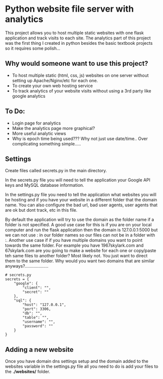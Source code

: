 # Python website file server with analytics

This project allows you to host multiple static websites with one flask application and track visits to each site. The analytics part of this project was the first thing I created in python besides the basic textbook projects so it requires some polish...

## Why would someone want to use this project?
* To host multiple static (html, css, js) websites on one server without setting up Apache/Nginx/etc for each one.
* To create your own web hosting service
* To track analytics of your website visits without using a 3rd party like google analytics

## To Do:
* Login page for analytics
* Make the analytics page more graphical?
* More useful analytic views
* Why is epoch time being used??? Why not just use date/time.. Over complicating something simple.....

## Settings
Create files called secrets.py in the main directory.

In the secrets.py file you will need to tell the application your Google API keys and MySQL database information.

In the settings.py file you need to tell the application what websites you will be hosting and if you have your website in a different folder that the domain name. You can also configure the bad url, bad user agents, user agents that are ok but dont track, etc in this file.

By default the application will try to use the domain as the folder name if a folder is not specified. A good use case for this is if you are on your local computer and run the flask application then the domain is 127.0.0.1:5000 but we can not use : in our folder names so our files can not be in a folder with :. Another use case if if you have multiple domains you want to point towards the same folder. For example you have 1967skylark.com and 67skylark.com are you going to make a website for each one or copy/paste teh same files to another folder? Most likely not. You just want to direct them to the same folder. Why would you want two domains that are similar anyways?...................


```
# secrets.py
secrets = {
    "google": {
        "client": "",
        "secret": ""
    },
    "sql": {
        "host": "127.0.0.1",
        "port": 3306,
        "db": "",
        "table": "",
        "username": "",
        "password": ""
    }
}

```

## Adding a new website
Once you have domain dns settings setup and the domain added to the websites variable in the settings.py file all you need to do is add your files to the **./websites/** folder.